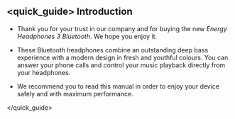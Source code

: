 ## <quick_guide> Introduction

*	Thank you for your trust in our company and for buying the new *Energy Headphones 3 Bluetooth*. We hope you enjoy it.

*	These Bluetooth headphones combine an outstanding deep bass experience with a modern design in fresh and youthful colours. You can answer your phone calls and control your music playback directly from your headphones.

* We recommend you to read this manual in order to enjoy your device safely and with maximum performance.

</unique> </quick_guide>
